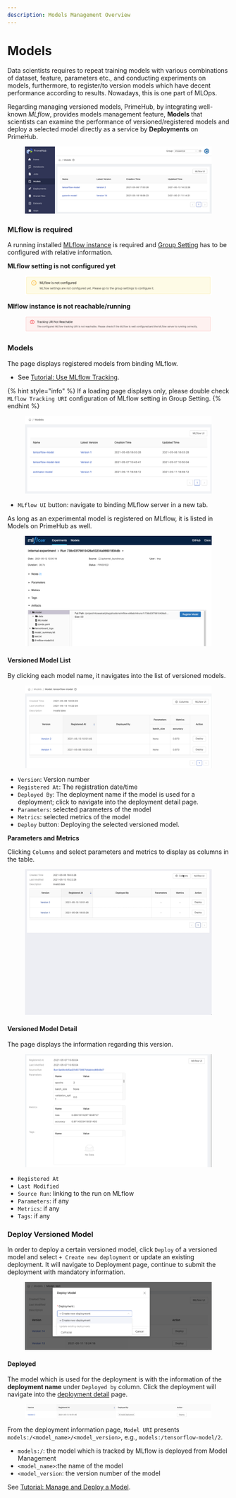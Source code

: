 ```yaml
---
description: Models Management Overview
---
```


# Models

Data scientists requires to repeat training models with various combinations of dataset, feature, parameters etc., and conducting experiments on models, furthermore, to register/to version models which have decent performance according to results. Nowadays, this is one part of MLOps.

Regarding managing versioned models, PrimeHub, by integrating well-known _MLflow_, provides models management feature, **Models** that scientists can examine the performance of versioned/registered models and deploy a selected model directly as a service by **Deployments** on PrimeHub.

<figure><img src="../../.gitbook/assets/v311-model-mgt.png" alt=""><figcaption></figcaption></figure>

### MLflow is required

A running installed [MLflow instance](../apps-overview/tutorial/create-an-mlflow-server.md) is required and [Group Setting](../group-admin/settings.md) has to be configured with relative information.

**MLflow setting is not configured yet**

<figure><img src="../../.gitbook/assets/model-mgt-not-config.png" alt=""><figcaption></figcaption></figure>

**Mlflow instance is not reachable/running**

<figure><img src="../../.gitbook/assets/mlflow-not-reachable.png" alt=""><figcaption></figcaption></figure>

### Models

The page displays registered models from binding MLflow.

* See [Tutorial: Use MLflow Tracking](../apps-overview/tutorial/create-an-mlflow-server.md).

{% hint style="info" %}
If a loading page displays only, please double check `MLflow Tracking URI` configuration of MLflow setting in Group Setting.
{% endhint %}

<figure><img src="../../.gitbook/assets/model-mgt-list.png" alt=""><figcaption></figcaption></figure>

* `MLflow UI` button: navigate to binding MLflow server in a new tab.

As long as an experimental model is registered on MLflow, it is listed in Models on PrimeHub as well.

<figure><img src="../../.gitbook/assets/mlflow-register-model.png" alt=""><figcaption></figcaption></figure>

#### Versioned Model List

By clicking each model name, it navigates into the list of versioned models.

<figure><img src="../../.gitbook/assets/model-mgt-version-list_v37.png" alt=""><figcaption></figcaption></figure>

* `Version`: Version number
* `Registered At`: The registration date/time
* `Deployed By`: The deployment name if the model is used for a deployment; click to navigate into the deployment detail page.
* `Parameters`: selected parameters of the model
* `Metrics`: selected metrics of the model
* `Deploy` button: Deploying the selected versioned model.

**Parameters and Metrics**

Clicking `Columns` and select parameters and metrics to display as columns in the table.

<figure><img src="../../.gitbook/assets/model-metrics-paras.gif" alt=""><figcaption></figcaption></figure>

#### Versioned Model Detail

The page displays the information regarding this version.

<figure><img src="../../.gitbook/assets/model-mgt-versioned-item.png" alt=""><figcaption></figcaption></figure>

* `Registered At`
* `Last Modified`
* `Source Run`: linking to the run on MLflow
* `Parameters`: if any
* `Metrics`: if any
* `Tags`: if any

### Deploy Versioned Model

In order to deploy a certain versioned model, click `Deploy` of a versioned model and select `+ Create new deployment` or update an existing deployment. It will navigate to Deployment page, continue to submit the deployment with mandatory information.

<figure><img src="../../.gitbook/assets/model-mgt-deploy-popup (1).png" alt=""><figcaption></figcaption></figure>

#### Deployed

The model which is used for the deployment is with the information of the **deployment name** under `Deployed by` column. Click the deployment will navigate into the [deployment detail](../deployments/#deployment-detail) page.

<figure><img src="../../.gitbook/assets/model-mgt-deployed.png" alt=""><figcaption></figcaption></figure>

From the deployment information page, `Model URI` presents `models:/<model_name>/<model_version>`, e.g., `models:/tensorflow-model/2`.

* `models:/`: the model which is tracked by MLflow is deployed from Model Management
* `<model_name>`:the name of the model
* `<model_version`: the version number of the model

See [Tutorial: Manage and Deploy a Model](manage-and-deploy-model.md).
